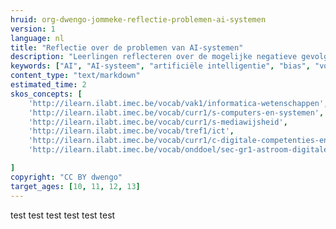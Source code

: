 ```yaml
---
hruid: org-dwengo-jommeke-reflectie-problemen-ai-systemen
version: 1
language: nl
title: "Reflectie over de problemen van AI-systemen"
description: "Leerlingen reflecteren over de mogelijke negatieve gevolgen van het gebruik van AI-systemen."
keywords: ["AI", "AI-systeem", "artificiële intelligentie", "bias", "vooroordelen", "reflectie"]
content_type: "text/markdown"
estimated_time: 2
skos_concepts: [
    'http://ilearn.ilabt.imec.be/vocab/vak1/informatica-wetenschappen', 
    'http://ilearn.ilabt.imec.be/vocab/curr1/s-computers-en-systemen',
    'http://ilearn.ilabt.imec.be/vocab/curr1/s-mediawijsheid',
    'http://ilearn.ilabt.imec.be/vocab/tref1/ict',
    'http://ilearn.ilabt.imec.be/vocab/curr1/c-digitale-competenties-en-mediawijsheid',
    'http://ilearn.ilabt.imec.be/vocab/onddoel/sec-gr1-astroom-digitale-competenties-en-mediawijsheid-4.5',

]
copyright: "CC BY dwengo"
target_ages: [10, 11, 12, 13]
---
```



test test test test test test

